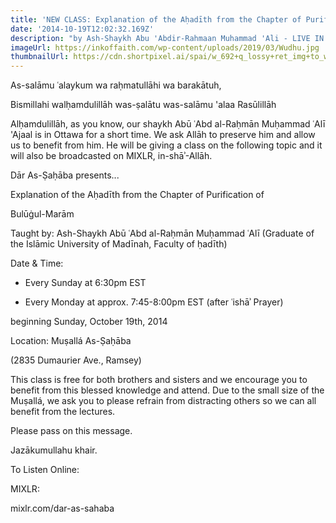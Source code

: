 ```yaml
---
title: 'NEW CLASS: Explanation of the Aḥadīth from the Chapter of Purification of Bulūġ al-Marām'
date: '2014-10-19T12:02:32.169Z'
description: "by Ash-Shaykh Abu 'Abdir-Rahmaan Muhammad 'Ali - LIVE IN PERSON"
imageUrl: https://inkoffaith.com/wp-content/uploads/2019/03/Wudhu.jpg
thumbnailUrl: https://cdn.shortpixel.ai/spai/w_692+q_lossy+ret_img+to_webp/https://www.greenprophet.com/wp-content/uploads/2011/11/eco-wudhu-water-environment-740x360.jpg
---
```


As-salāmu ʿalaykum wa raḥmatullāhi wa barakātuh,

Bismillahi walḥamdulillāh was-ṣalātu was-salāmu 'alaa Rasūlillāh

Alḥamdulillāh, as you know, our shaykh Abū ʿAbd al-Raḥmān Muḥammad ʿAlī 'Ajaal is in Ottawa for a short time. We ask Allāh to preserve him and allow us to benefit from him. He will be giving a class on the following topic and it will also be broadcasted on MIXLR, in-shāʾ-Allāh.

Dār As-Ṣaḥāba presents...

Explanation of the Aḥadīth from the Chapter of Purification of

Bulūġul-Marām

Taught by:
Ash-Shaykh Abū ʿAbd al-Raḥmān Muḥammad ʿAlī
(Graduate of the Islāmic University of Madīnah, Faculty of ḥadīth)

Date & Time:

- Every Sunday at 6:30pm EST

- Every Monday at approx. 7:45-8:00pm EST (after ʿishāʾ Prayer)

beginning Sunday, October 19th, 2014

Location:
Muṣallá As-Ṣaḥāba

(2835 Dumaurier Ave., Ramsey)

This class is free for both brothers and sisters and we encourage you to benefit from this blessed knowledge and attend. Due to the small size of the Muṣallá, we ask you to please refrain from distracting others so we can all benefit from the lectures.

Please pass on this message.

Jazākumullahu khair.

To Listen Online:

MIXLR:

mixlr.com/dar-as-sahaba
